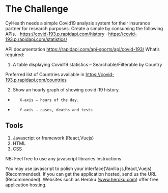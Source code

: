 # The Challenge

CyHealth needs a simple Covid19 analysis system for their insurance partner for research purposes.
Create a simple by consuming the following APIs.
·       https://covid-193.p.rapidapi.com/history
·       https://covid-193.p.rapidapi.com/statistics/

API documentation https://rapidapi.com/api-sports/api/covid-193/
What’s required:

1. A table displaying Covid19 statistics – Searchable/Filterable by Country

Preferred list of Countries available in https://covid-193.p.rapidapi.com/countries 

2.  Show an hourly graph of showing covid-19 history.

-        X-axis – hours of the day.
-        Y-axis – cases, deaths and tests

## Tools  

1. Javascript or framework (React,Vuejs)
2. HTML
3. CSS
 
NB: Feel free to use any javascript libraries
Instructions

You may use javascript to polish your interface(Vanilla js,React,Vuejs) (Recommended).
If you can get the application hosted, send us the URL (Recommended). Websites such as Heroku (www.heroku.com) offer free application hosting.
